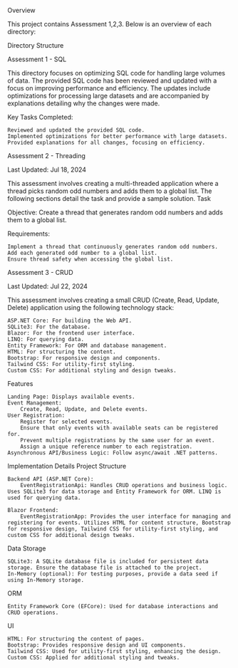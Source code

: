 Overview

This project contains Assessment 1,2,3. Below is an overview of each directory:

Directory Structure

Assessment 1 - SQL

This directory focuses on optimizing SQL code for handling large volumes of data. The provided SQL code has been reviewed and updated with a focus on improving performance and efficiency. The updates include optimizations for processing large datasets and are accompanied by explanations detailing why the changes were made.

Key Tasks Completed:

    Reviewed and updated the provided SQL code.
    Implemented optimizations for better performance with large datasets.
    Provided explanations for all changes, focusing on efficiency.

Assessment 2 - Threading

Last Updated: Jul 18, 2024

This assessment involves creating a multi-threaded application where a thread picks random odd numbers and adds them to a global list. The following sections detail the task and provide a sample solution.
Task

Objective: Create a thread that generates random odd numbers and adds them to a global list.

Requirements:

    Implement a thread that continuously generates random odd numbers.
    Add each generated odd number to a global list.
    Ensure thread safety when accessing the global list.


Assessment 3 - CRUD

Last Updated: Jul 22, 2024

This assessment involves creating a small CRUD (Create, Read, Update, Delete) application using the following technology stack:

    ASP.NET Core: For building the Web API.
    SQLite3: For the database.
    Blazor: For the frontend user interface.
    LINQ: For querying data.
    Entity Framework: For ORM and database management.
    HTML: For structuring the content.
    Bootstrap: For responsive design and components.
    Tailwind CSS: For utility-first styling.
    Custom CSS: For additional styling and design tweaks.

Features

    Landing Page: Displays available events.
    Event Management:
        Create, Read, Update, and Delete events.
    User Registration:
        Register for selected events.
        Ensure that only events with available seats can be registered for.
        Prevent multiple registrations by the same user for an event.
        Assign a unique reference number to each registration.
    Asynchronous API/Business Logic: Follow async/await .NET patterns.

Implementation Details
Project Structure

    Backend API (ASP.NET Core):
        EventRegistrationApi: Handles CRUD operations and business logic. Uses SQLite3 for data storage and Entity Framework for ORM. LINQ is used for querying data.

    Blazor Frontend:
        EventRegistrationApp: Provides the user interface for managing and registering for events. Utilizes HTML for content structure, Bootstrap for responsive design, Tailwind CSS for utility-first styling, and custom CSS for additional design tweaks.

Data Storage

    SQLite3: A SQLite database file is included for persistent data storage. Ensure the database file is attached to the project.
    In-Memory (optional): For testing purposes, provide a data seed if using In-Memory storage.

ORM

    Entity Framework Core (EFCore): Used for database interactions and CRUD operations.

UI

    HTML: For structuring the content of pages.
    Bootstrap: Provides responsive design and UI components.
    Tailwind CSS: Used for utility-first styling, enhancing the design.
    Custom CSS: Applied for additional styling and tweaks.

